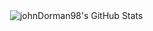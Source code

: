 <p>&nbsp;<img align="center" src="https://github-readme-stats-d3krrsd2v-johns-projects-9347a457.vercel.app/api?username=johnDorman98&show_icons=true&locale=en&theme=synthwave&bg_color=00000000" alt="johnDorman98's GitHub Stats" /></p>

